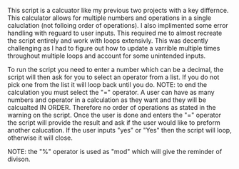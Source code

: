 This script is a calcuator like my previous two projects with a key differnce. This calculator allows for multiple numbers and operations in a single caluclation (not folloing order of operations). I also implimented some error handling with reguard to user inputs. This required me to almost recreate the script entirely and work with loops extensivly. This was decently challenging as I had to figure out how to update a varrible multiple times throughout multiple loops and account for some unintended inputs. 

To run the script you need to enter a number which can be a decimal, the script will then ask for you to select an operator from a list. If you do not pick one from the list it will loop back until you do. NOTE: to end the calculation you must select the "=" operator. A user can have as many numbers and operator in a calculation as they want and they will be calcualted IN ORDER. Therefore no order of operations as stated in the warning on the script. Once the user is done and enters the "=" operator the script will provide the result and ask if the user would like to preform another calucation. If the user inputs "yes" or "Yes" then the script will loop, otherwise it will close. 

NOTE: the "%" operator is used as "mod" which will give the reminder of divison. 

